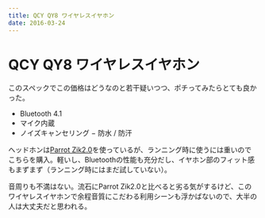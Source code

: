 ```yaml
---
title: QCY QY8 ワイヤレスイヤホン
date: 2016-03-24
---
```


# QCY QY8 ワイヤレスイヤホン

このスペックでこの価格はどうなのと若干疑いつつ、ポチってみたらとても良かった。

- Bluetooth 4.1
- マイク内蔵
- ノイズキャンセリング
− 防水 / 防汗

ヘッドホンは[Parrot Zik2.0](http://www.amazon.co.jp/dp/B00Q8KG49W/?tag=1000ch-22)を使っているが、ランニング時に使うには重いのでこちらを購入。軽いし、Bluetoothの性能も充分だし、イヤホン部のフィット感もまずまず（ランニング時にはまだ試していない）。

音周りも不満はない。流石にParrot Zik2.0と比べると劣る気がするけど、このワイヤレスイヤホンで余程音質にこだわる利用シーンも浮かばないので、大半の人は大丈夫だと思われる。

<affiliate-link
  src="https://images-na.ssl-images-amazon.com/images/I/71b3QJjv9ML._SX425_.jpg"
  href="https://www.amazon.co.jp/dp/B013U094TY/"
  tag="1000ch-22"
  title="【日本正規品】メーカー1年保証 ／ QCY QY8　白黒2色 Bluetooth イヤホン BT ver 4.1 ワイヤレスイヤホン マイク内蔵 ハンズフリー 通話 APT-X CSR 8645 CVC6.0 ノイズキャンセリング搭載 防水 / 防汗 高音質スポーツイヤホン 技適認証済 (ブラック)">
</affiliate-link>
